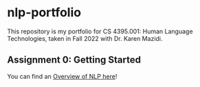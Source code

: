 # nlp-portfolio
This repository is my portfolio for CS 4395.001: Human Language Technologies, taken in Fall 2022 with Dr. Karen Mazidi.

## Assignment 0: Getting Started
You can find an [Overview of NLP here](Overview-Of-NLP.pdf)! 
